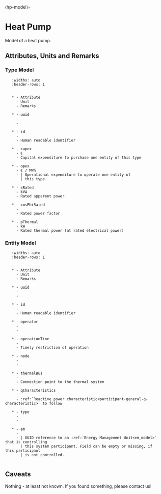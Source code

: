(hp-model)=

# Heat Pump

Model of a heat pump.

## Attributes, Units and Remarks

### Type Model

```{list-table}
   :widths: auto
   :header-rows: 1


   * - Attribute
     - Unit
     - Remarks

   * - uuid
     -
     -

   * - id
     -
     - Human readable identifier

   * - capex
     - €
     - Capital expenditure to purchase one entity of this type

   * - opex
     - € / MWh
     - | Operational expenditure to operate one entity of
       | this type

   * - sRated
     - kVA
     - Rated apparent power

   * - cosPhiRated
     -
     - Rated power factor

   * - pThermal
     - kW
     - Rated thermal power (at rated electrical power)

```

### Entity Model

```{list-table}
   :widths: auto
   :header-rows: 1


   * - Attribute
     - Unit
     - Remarks

   * - uuid
     -
     -

   * - id
     -
     - Human readable identifier

   * - operator
     -
     -

   * - operationTime
     -
     - Timely restriction of operation

   * - node
     -
     -

   * - thermalBus
     -
     - Connection point to the thermal system

   * - qCharacteristics
     -
     - :ref:`Reactive power characteristic<participant-general-q-characteristic>` to follow

   * - type
     -
     -

   * - em
     -
     - | UUID reference to an :ref:`Energy Management Unit<em_model>` that is controlling
       | this system participant. Field can be empty or missing, if this participant
       | is not controlled.


```

## Caveats

Nothing - at least not known.
If you found something, please contact us!

